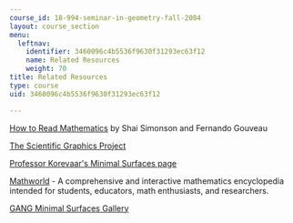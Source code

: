 ```yaml
---
course_id: 18-994-seminar-in-geometry-fall-2004
layout: course_section
menu:
  leftnav:
    identifier: 3460096c4b5536f9630f31293ec63f12
    name: Related Resources
    weight: 70
title: Related Resources
type: course
uid: 3460096c4b5536f9630f31293ec63f12

---
```


[How to Read Mathematics](http://www.stonehill.edu/compsci/History_Math/math-read.htm) by Shai Simonson and Fernando Gouveau

[The Scientific Graphics Project](http://www.msri.org/publications/sgp/SGP/)

[Professor Korevaar's Minimal Surfaces page](http://www.math.utah.edu/~korevaar/minimalsurfaces/)

[Mathworld](http://mathworld.wolfram.com/topics/MinimalSurfaces.html) - A comprehensive and interactive mathematics encyclopedia intended for students, educators, math enthusiasts, and researchers.

[GANG Minimal Surfaces Gallery](http://www.gang.umass.edu/gallery/min/)
